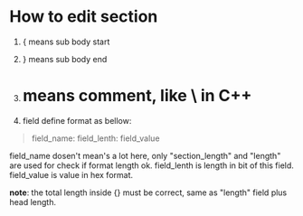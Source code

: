 # How to edit section #



1. { means sub body start

2. } means sub body end

3. # means comment, like \\ in C++

4. field define format as bellow:

> field\_name: field\_lenth: field\_value

field\_name dosen't mean's a lot here, only "section\_length" and "length" are used for check if format length ok.
field\_lenth is length in bit of this field.
field\_value is value in hex format.


**note**: the total length inside {} must be correct, same as "length" field plus head length.